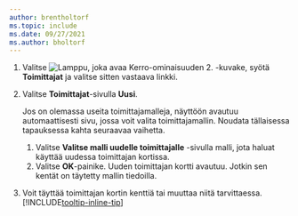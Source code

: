 ```yaml
---
author: brentholtorf
ms.topic: include
ms.date: 09/27/2021
ms.author: bholtorf
---
```


1. Valitse ![Lamppu, joka avaa Kerro-ominaisuuden 2.](../media/ui-search/search_small.png "Kerro, mitä haluat tehdä") -kuvake, syötä **Toimittajat** ja valitse sitten vastaava linkki.  
2. Valitse **Toimittajat**-sivulla **Uusi**.

    Jos on olemassa useita toimittajamalleja, näyttöön avautuu automaattisesti sivu, jossa voit valita toimittajamallin. Noudata tällaisessa tapauksessa kahta seuraavaa vaihetta.
    1. Valitse **Valitse malli uudelle toimittajalle** -sivulla malli, jota haluat käyttää uudessa toimittajan kortissa.
    2. Valitse **OK**-painike. Uuden toimittajan kortti avautuu. Jotkin sen kentät on täytetty mallin tiedoilla.
3. Voit täyttää toimittajan kortin kenttiä tai muuttaa niitä tarvittaessa. [!INCLUDE[tooltip-inline-tip](tooltip-inline-tip_md.md)]
